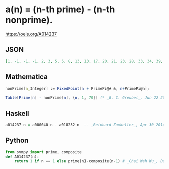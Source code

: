 # a\(n\) \= \(n\-th prime\) \- \(n\-th nonprime\)\.
https://oeis.org/A014237
## JSON
```JSON
[1, -1, -1, -1, 2, 3, 5, 5, 8, 13, 13, 17, 20, 21, 23, 28, 33, 34, 39, 41, 41, 46, 49, 54, 61, 63, 64, 67, 67, 69, 82, 85, 89, 90, 99, 100, 105, 109, 112, 117, 122, 123, 131, 131, 134, 135, 146, 157, 159, 160, 163, 167, 167, 176, 181, 186, 191, 191, 196]
```
## Mathematica
```Mathematica
nonPrime[n_Integer] := FixedPoint[n + PrimePi@# &, n+PrimePi@n];
```
```Mathematica
Table[Prime[n] - nonPrime[n], {n, 1, 70}] (* _G. C. Greubel_, Jun 22 2019 *)
```
## Haskell
```Haskell
a014237 n = a000040 n - a018252 n  -- _Reinhard Zumkeller_, Apr 30 2014
```
## Python
```Python
from sympy import prime, composite
def A014237(n):
    return 1 if n == 1 else prime(n)-composite(n-1) # _Chai Wah Wu_, Dec 27 2018
```
